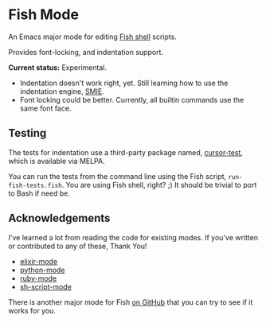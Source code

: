 # Fish Mode

An Emacs major mode for editing [Fish shell](http://fishshell.com/) scripts.

Provides font-locking, and indentation support.

**Current status:** Experimental.

* Indentation doesn't work right, yet.  Still learning how to use the
indentation engine, [SMIE](https://www.gnu.org/software/emacs/manual/html_node/elisp/SMIE.html#SMIE).
* Font locking could be better. Currently, all builtin commands use the same
font face.


## Testing

The tests for indentation use a third-party package named,
[cursor-test](https://github.com/ainame/cursor-test.el), which is
available via MELPA.

You can run the tests from the command line using the Fish script,
`run-fish-tests.fish`.  You are using Fish shell, right? ;) It should be
trivial to port to Bash if need be.


## Acknowledgements

I've learned a lot from reading the code for existing modes. If you've
written or contributed to any of these, Thank You!

* [elixir-mode](https://github.com/mattdeboard/emacs-elixir)
* [python-mode](http://git.savannah.gnu.org/cgit/emacs.git/tree/lisp/progmodes/python.el)
* [ruby-mode](http://git.savannah.gnu.org/cgit/emacs.git/tree/lisp/progmodes/ruby-mode.el)
* [sh-script-mode](http://git.savannah.gnu.org/cgit/emacs.git/tree/lisp/progmodes/sh-script.el)

There is another major mode for Fish [on GitHub](https://github.com/wwwjfy/emacs-fish) that
you can try to see if it works for you.
